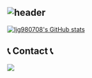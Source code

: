 ![header](https://capsule-render.vercel.app/api?type=waving&color=timeGradient&text=Welcome%20to%20ljg980708's%20GitHub%20&animation=twinkling&fontSize=35&fontAlignY=50&fontAlign=40&height=250) 
---
[![ljg980708's GitHub stats](https://github-readme-stats.vercel.app/api?username=ljg980708&include_all_commits=true&theme=cobalt)](https://github.com/anuraghazra/github-readme-stats)
## 📞 Contact 📞
<div style="display:flex; flex-direction:row;">
    <a href="mailto:ljg980708@gmail.com">
        <img src="https://img.shields.io/badge/Gmail-EA4335?style=for-the-badge&logo=Gmail&logoColor=white"> 
    </a>
</div><br>
